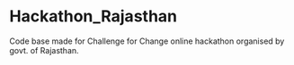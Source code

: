 # Hackathon_Rajasthan
Code base made for Challenge for Change online hackathon organised by govt. of Rajasthan.
